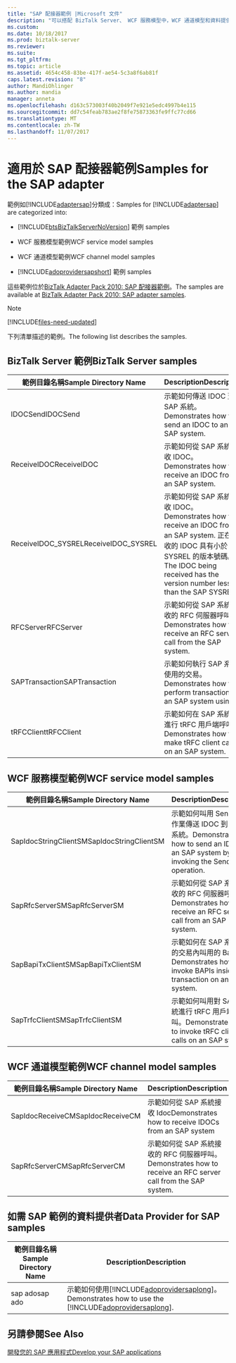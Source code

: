 ```yaml
---
title: "SAP 配接器範例 |Microsoft 文件"
description: "可以搭配 BizTalk Server、 WCF 服務模型中，WCF 通道模型和資料提供者適用於 SAP mySAP WCF 配接器範例"
ms.custom: 
ms.date: 10/18/2017
ms.prod: biztalk-server
ms.reviewer: 
ms.suite: 
ms.tgt_pltfrm: 
ms.topic: article
ms.assetid: 4654c458-83be-417f-ae54-5c3a8f6ab81f
caps.latest.revision: "8"
author: MandiOhlinger
ms.author: mandia
manager: anneta
ms.openlocfilehash: d163c573003f40b2049f7e921e5edc4997b4e115
ms.sourcegitcommit: dd7c54feab783ae2f8fe75873363fe9ffc77cd66
ms.translationtype: MT
ms.contentlocale: zh-TW
ms.lasthandoff: 11/07/2017
---
```

# <a name="samples-for-the-sap-adapter"></a><span data-ttu-id="a86c5-103">適用於 SAP 配接器範例</span><span class="sxs-lookup"><span data-stu-id="a86c5-103">Samples for the SAP adapter</span></span>
<span data-ttu-id="a86c5-104">範例如[!INCLUDE[adaptersap](../../includes/adaptersap-md.md)]分類成：</span><span class="sxs-lookup"><span data-stu-id="a86c5-104">Samples for [!INCLUDE[adaptersap](../../includes/adaptersap-md.md)] are categorized into:</span></span>  
  
-   [!INCLUDE[btsBizTalkServerNoVersion](../../includes/btsbiztalkservernoversion-md.md)]<span data-ttu-id="a86c5-105"> 範例</span><span class="sxs-lookup"><span data-stu-id="a86c5-105"> samples</span></span>  
  
-   <span data-ttu-id="a86c5-106">WCF 服務模型範例</span><span class="sxs-lookup"><span data-stu-id="a86c5-106">WCF service model samples</span></span>  
  
-   <span data-ttu-id="a86c5-107">WCF 通道模型範例</span><span class="sxs-lookup"><span data-stu-id="a86c5-107">WCF channel model samples</span></span>  
  
-   [!INCLUDE[adoprovidersapshort](../../includes/adoprovidersapshort-md.md)]<span data-ttu-id="a86c5-108"> 範例</span><span class="sxs-lookup"><span data-stu-id="a86c5-108"> samples</span></span>  

  
 <span data-ttu-id="a86c5-109">這些範例位於[BizTalk Adapter Pack 2010: SAP 配接器範例](https://www.microsoft.com/download/details.aspx?id=1314)。</span><span class="sxs-lookup"><span data-stu-id="a86c5-109">The samples are available at [BizTalk Adapter Pack 2010: SAP adapter samples](https://www.microsoft.com/download/details.aspx?id=1314).</span></span> 

> [!NOTE]
> [!INCLUDE[files-need-updated](../../includes/files-need-updated.md)]
  
 <span data-ttu-id="a86c5-110">下列清單描述的範例。</span><span class="sxs-lookup"><span data-stu-id="a86c5-110">The following list describes the samples.</span></span>
  
## <a name="biztalk-server-samples"></a><span data-ttu-id="a86c5-111">BizTalk Server 範例</span><span class="sxs-lookup"><span data-stu-id="a86c5-111">BizTalk Server samples</span></span>  
  
|<span data-ttu-id="a86c5-112">範例目錄名稱</span><span class="sxs-lookup"><span data-stu-id="a86c5-112">Sample Directory Name</span></span>|<span data-ttu-id="a86c5-113">Description</span><span class="sxs-lookup"><span data-stu-id="a86c5-113">Description</span></span>|  
|---------------------------|-----------------|  
|<span data-ttu-id="a86c5-114">IDOCSend</span><span class="sxs-lookup"><span data-stu-id="a86c5-114">IDOCSend</span></span>|<span data-ttu-id="a86c5-115">示範如何傳送 IDOC 至 SAP 系統。</span><span class="sxs-lookup"><span data-stu-id="a86c5-115">Demonstrates how to send an IDOC to an SAP system.</span></span>|  
|<span data-ttu-id="a86c5-116">ReceiveIDOC</span><span class="sxs-lookup"><span data-stu-id="a86c5-116">ReceiveIDOC</span></span>|<span data-ttu-id="a86c5-117">示範如何從 SAP 系統接收 IDOC。</span><span class="sxs-lookup"><span data-stu-id="a86c5-117">Demonstrates how to receive an IDOC from an SAP system.</span></span>|  
|<span data-ttu-id="a86c5-118">ReceiveIDOC_SYSREL</span><span class="sxs-lookup"><span data-stu-id="a86c5-118">ReceiveIDOC_SYSREL</span></span>|<span data-ttu-id="a86c5-119">示範如何從 SAP 系統接收 IDOC。</span><span class="sxs-lookup"><span data-stu-id="a86c5-119">Demonstrates how to receive an IDOC from an SAP system.</span></span> <span data-ttu-id="a86c5-120">正在接收的 IDOC 具有小於 SAP SYSREL 的版本號碼。</span><span class="sxs-lookup"><span data-stu-id="a86c5-120">The IDOC being received has the version number less than the SAP SYSREL.</span></span>|  
|<span data-ttu-id="a86c5-121">RFCServer</span><span class="sxs-lookup"><span data-stu-id="a86c5-121">RFCServer</span></span>|<span data-ttu-id="a86c5-122">示範如何從 SAP 系統接收的 RFC 伺服器呼叫。</span><span class="sxs-lookup"><span data-stu-id="a86c5-122">Demonstrates how to receive an RFC server call from the SAP system.</span></span>|  
|<span data-ttu-id="a86c5-123">SAPTransaction</span><span class="sxs-lookup"><span data-stu-id="a86c5-123">SAPTransaction</span></span>|<span data-ttu-id="a86c5-124">示範如何執行 SAP 系統使用的交易。</span><span class="sxs-lookup"><span data-stu-id="a86c5-124">Demonstrates how to perform transactions in an SAP system using.</span></span>|  
|<span data-ttu-id="a86c5-125">tRFCClient</span><span class="sxs-lookup"><span data-stu-id="a86c5-125">tRFCClient</span></span>|<span data-ttu-id="a86c5-126">示範如何在 SAP 系統上進行 tRFC 用戶端呼叫。</span><span class="sxs-lookup"><span data-stu-id="a86c5-126">Demonstrates how to make tRFC client calls on an SAP system.</span></span>|  
  
## <a name="wcf-service-model-samples"></a><span data-ttu-id="a86c5-127">WCF 服務模型範例</span><span class="sxs-lookup"><span data-stu-id="a86c5-127">WCF service model samples</span></span>   
  
|<span data-ttu-id="a86c5-128">範例目錄名稱</span><span class="sxs-lookup"><span data-stu-id="a86c5-128">Sample Directory Name</span></span>|<span data-ttu-id="a86c5-129">Description</span><span class="sxs-lookup"><span data-stu-id="a86c5-129">Description</span></span>|  
|---------------------------|-----------------|  
|<span data-ttu-id="a86c5-130">SapIdocStringClientSM</span><span class="sxs-lookup"><span data-stu-id="a86c5-130">SapIdocStringClientSM</span></span>|<span data-ttu-id="a86c5-131">示範如何叫用 SendIdoc 作業傳送 IDOC 到 SAP 系統。</span><span class="sxs-lookup"><span data-stu-id="a86c5-131">Demonstrates how to send an IDOC to an SAP system by invoking the SendIdoc operation.</span></span>|  
|<span data-ttu-id="a86c5-132">SapRfcServerSM</span><span class="sxs-lookup"><span data-stu-id="a86c5-132">SapRfcServerSM</span></span>|<span data-ttu-id="a86c5-133">示範如何從 SAP 系統接收的 RFC 伺服器呼叫。</span><span class="sxs-lookup"><span data-stu-id="a86c5-133">Demonstrates how to receive an RFC server call from an SAP system.</span></span>|  
|<span data-ttu-id="a86c5-134">SapBapiTxClientSM</span><span class="sxs-lookup"><span data-stu-id="a86c5-134">SapBapiTxClientSM</span></span>|<span data-ttu-id="a86c5-135">示範如何在 SAP 系統上的交易內叫用的 Bapi。</span><span class="sxs-lookup"><span data-stu-id="a86c5-135">Demonstrates how to invoke BAPIs inside a transaction on an SAP system.</span></span>|  
|<span data-ttu-id="a86c5-136">SapTrfcClientSM</span><span class="sxs-lookup"><span data-stu-id="a86c5-136">SapTrfcClientSM</span></span>|<span data-ttu-id="a86c5-137">示範如何叫用對 SAP 系統進行 tRFC 用戶端呼叫。</span><span class="sxs-lookup"><span data-stu-id="a86c5-137">Demonstrates how to invoke tRFC client calls on an SAP system.</span></span>|  
  
## <a name="wcf-channel-model-samples"></a><span data-ttu-id="a86c5-138">WCF 通道模型範例</span><span class="sxs-lookup"><span data-stu-id="a86c5-138">WCF channel model samples</span></span>  
  
|<span data-ttu-id="a86c5-139">範例目錄名稱</span><span class="sxs-lookup"><span data-stu-id="a86c5-139">Sample Directory Name</span></span>|<span data-ttu-id="a86c5-140">Description</span><span class="sxs-lookup"><span data-stu-id="a86c5-140">Description</span></span>|  
|---------------------------|-----------------|  
|<span data-ttu-id="a86c5-141">SapIdocReceiveCM</span><span class="sxs-lookup"><span data-stu-id="a86c5-141">SapIdocReceiveCM</span></span>|<span data-ttu-id="a86c5-142">示範如何從 SAP 系統接收 Idoc</span><span class="sxs-lookup"><span data-stu-id="a86c5-142">Demonstrates how to receive IDOCs from an SAP system</span></span>|  
|<span data-ttu-id="a86c5-143">SapRfcServerCM</span><span class="sxs-lookup"><span data-stu-id="a86c5-143">SapRfcServerCM</span></span>|<span data-ttu-id="a86c5-144">示範如何從 SAP 系統接收的 RFC 伺服器呼叫。</span><span class="sxs-lookup"><span data-stu-id="a86c5-144">Demonstrates how to receive an RFC server call from the SAP system.</span></span>|  
  
## <a name="data-provider-for-sap-samples"></a><span data-ttu-id="a86c5-145">如需 SAP 範例的資料提供者</span><span class="sxs-lookup"><span data-stu-id="a86c5-145">Data Provider for SAP samples</span></span>  
  
|<span data-ttu-id="a86c5-146">範例目錄名稱</span><span class="sxs-lookup"><span data-stu-id="a86c5-146">Sample Directory Name</span></span>|<span data-ttu-id="a86c5-147">Description</span><span class="sxs-lookup"><span data-stu-id="a86c5-147">Description</span></span>|  
|---------------------------|-----------------|  
|<span data-ttu-id="a86c5-148">sap ado</span><span class="sxs-lookup"><span data-stu-id="a86c5-148">sap ado</span></span>|<span data-ttu-id="a86c5-149">示範如何使用[!INCLUDE[adoprovidersaplong](../../includes/adoprovidersaplong-md.md)]。</span><span class="sxs-lookup"><span data-stu-id="a86c5-149">Demonstrates how to use the [!INCLUDE[adoprovidersaplong](../../includes/adoprovidersaplong-md.md)].</span></span>|  
  
 
## <a name="see-also"></a><span data-ttu-id="a86c5-150">另請參閱</span><span class="sxs-lookup"><span data-stu-id="a86c5-150">See Also</span></span>  
[<span data-ttu-id="a86c5-151">開發您的 SAP 應用程式</span><span class="sxs-lookup"><span data-stu-id="a86c5-151">Develop your SAP applications</span></span>](../../adapters-and-accelerators/adapter-sap/develop-your-sap-applications.md)